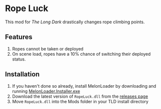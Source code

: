 ﻿# Rope Luck

This mod for *The Long Dark* drastically changes rope climbing points.

## Features

1. Ropes cannot be taken or deployed
2. On scene load, ropes have a 10% chance of switching their deployed status.

## Installation

1. If you haven't done so already, install MelonLoader by downloading and running [MelonLoader.Installer.exe](https://github.com/HerpDerpinstine/MelonLoader/releases/latest/download/MelonLoader.Installer.exe)
2. Download the latest version of `RopeLuck.dll` from the [releases page](https://github.com/ds5678/RopeLuck/releases)
3. Move `RopeLuck.dll` into the Mods folder in your TLD install directory